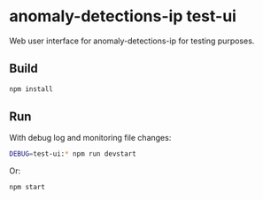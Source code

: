 # anomaly-detections-ip test-ui

Web user interface for anomaly-detections-ip for testing purposes.

## Build

```sh
npm install
```

## Run

With debug log and monitoring file changes:

```sh
DEBUG=test-ui:* npm run devstart
```

Or:

```sh
npm start
```

